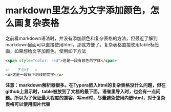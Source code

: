 
# markdown里怎么为文字添加颜色，怎么画复杂表格

之前看markdown语法时，并没有添加颜色和复杂表格的方法，但最近了解到markdown里面可以直接使用html，那就方便了。复杂表格直接使用table标签画，如果想给文字加颜色，使用如下方法
```html
<span style="color: red">这是一段有颜色的字体</span>

<!-- 下划线 -->
<u>这是一段有下划线的文字</u>
```

**注意：markdown解析器很多。在Typora嵌入html的复杂表格没什么问题，但在github上显示时，table被放到了文档的最下面。语雀里导入时，也会有一点问题。所以为了保证最大程度的兼容，写md时，尽量避免使用内嵌html，对于复杂表格可以使用图片代替**


